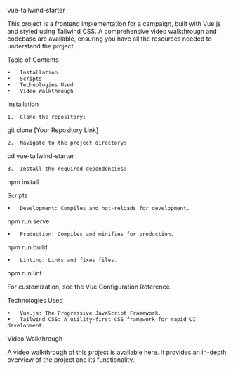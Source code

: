 
vue-tailwind-starter

This project is a frontend implementation for a campaign, built with Vue.js and styled using Tailwind CSS. A comprehensive video walkthrough and codebase are available, ensuring you have all the resources needed to understand the project.

Table of Contents

	•	Installation
	•	Scripts
	•	Technologies Used
	•	Video Walkthrough

Installation

	1.	Clone the repository:

git clone [Your Repository Link]

	2.	Navigate to the project directory:

cd vue-tailwind-starter

	3.	Install the required dependencies:

npm install

Scripts

	•	Development: Compiles and hot-reloads for development.

npm run serve


	•	Production: Compiles and minifies for production.

npm run build


	•	Linting: Lints and fixes files.

npm run lint



For customization, see the Vue Configuration Reference.

Technologies Used

	•	Vue.js: The Progressive JavaScript Framework.
	•	Tailwind CSS: A utility-first CSS framework for rapid UI development.

Video Walkthrough

A video walkthrough of this project is available here. It provides an in-depth overview of the project and its functionality.